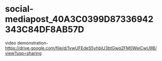# social-mediapost_40A3C0399D87336942343C84DF8AB57D

video demonstration-https://drive.google.com/file/d/1vwUFEdeS5yhbjU3btGwq2FM0WeiCwU9B/view?usp=sharing
